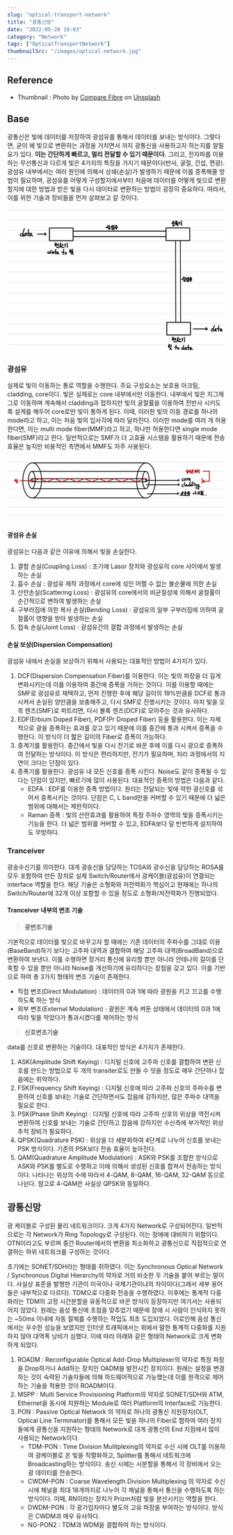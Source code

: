 ```yaml
---
slug: "optical-transport-network"
title: "광통신망"
date: "2022-05-28 19:03"
category: "Network"
tags: ["OpticalTransportNetwork"]
thumbnailSrc: "/images/optical-network.jpg"
---
```


## Reference

- Thumbnail : Photo by [Compare Fibre](https://unsplash.com/@comparefibre?utm_source=unsplash&utm_medium=referral&utm_content=creditCopyText) on [Unsplash](https://unsplash.com/s/photos/optical-network?utm_source=unsplash&utm_medium=referral&utm_content=creditCopyText)

## Base

광통신은 빛에 데이터를 저장하여 광섬유를 통해서 데이터를 보내는 방식이다. 그렇다면, 굳이 왜 빛으로 변환하는 과정을 거치면서 까지 광통신을 사용하고자 하는지를 알필요가 있다. **이는 간단하게 빠르고, 멀리 전달할 수 있기 때문이다.** 그리고, 전자파를 이용하는 무선통신과 다르게 빛은 4가지의 특징을 가지기 때문이다(반사, 굴절, 간섭, 편광). 광섬유 내부에서는 여러 원인에 의해서 상쇄(손실)가 발생하기 때문에 이를 증폭해줄 방법이 필요하며, 광섬유를 어떻게 구성할지에서부터 처음에 데이터를 어떻게 빛으로 변환할지에 대한 방법과 받은 빛을 다시 데이터로 변환하는 방법이 굉장히 중요하다. 따라서, 이를 위한 기술과 장비들을 먼저 살펴보고 갈 것이다.

![광통신](/images/optical-transfer.jpeg)

### 광섬유

실제로 빛이 이동하는 통로 역할을 수행한다. 주요 구성요소는 보호용 아크릴, cladding, core이다. 빛은 실제로는 core 내부에서만 이동한다. 내부에서 빛은 지그재그로 이동하며 계속해서 cladding과 접하지만 빛의 굴절률을 이용하여 전반사 시키도록 설계를 해두어 core로만 빛이 통하게 된다. 이때, 이러한 빛의 이동 경로를 하나의 mode라고 하고, 이는 처음 빛의 입사각에 따라 달라진다. 이러한 mode를 여러 개 허용한다면, 이는 multi mode fiber(MMF)라고 하고, 하나만 허용한다면 single mode fiber(SMF)라고 한다. 일반적으로는 SMF가 더 고효율 시스템을 활용하기 때문에 전송 효율은 높지만 비용적인 측면에서 MMF도 자주 사용된다.

![광섬유](/images/optical-fiber.jpeg)

#### 광섬유 손실

광섬유는 다음과 같은 이유에 의해서 빛을 손실한다.

1. 결합 손실(Coupling Loss) : 초기에 Lasor 장치와 광섬유의 core 사이에서 발생하는 손실
2. 흡수 손실 : 광섬유 제작 과정에서 core에 섞인 어쩔 수 없는 불순물에 의한 손실
3. 산란손실(Scattering Loss) : 광섬유의 core에서의 비균질성에 의해서 굴절률이 순간적으로 변하여 발생하는 손실
4. 구부러짐에 의한 복사 손실(Bending Loss) : 광섬유의 일부 구부러짐에 의하여 굴절률이 영향을 받아 발생하는 손실
5. 접속 손실(Joint Loss) : 광섬유간의 결합 과정에서 발생하는 손실

#### 손실 보상(Dispersion Compensation)

광섬유 내에서 손실을 보상하기 위해서 사용되는 대표적인 방법이 4가지가 있다.

1. DCF(Dispersion Compensation Fiber)를 이용한다. 이는 빛의 파장을 더 길게 변화시키는데 이를 이용하여 중간에 증폭을 가하는 것이다. 이를 이용할 때에는 SMF로 광섬유로 채택하고, 먼저 진행한 후에 해당 길이의 19%만큼을 DCF로 통과시켜서 손실된 양만큼을 보충해주고, 다시 SMF로 진행시키는 것이다. 마치 빛을 오목 렌즈(SMF)로 퍼트리면, 다시 볼록 렌즈(DCF)로 모아주는 것과 유사하다.
2. EDF(Erbium Doped Fiber), PDF(Pr Droped Fiber) 등을 활용한다. 이는 자체적으로 광을 증폭하는 효과를 갖고 있기 때문에 이를 중간에 통과 시켜서 증폭을 수행한다. 이 방식이 더 짧은 길이의 Fiber로 증폭이 가능하다.
3. 중계기를 활용한다. 중간에서 빛을 다시 전기로 바꾼 후에 이를 다시 광으로 증폭하여 전달하는 방식이다. 이 방식은 편리하지만, 전기가 필요하며, 처리 과정에서의 지연이 크다는 단점이 있다.
4. 증폭기를 활용한다. 광섬유 내 모든 신호를 증폭 시킨다. Noise도 같이 증폭될 수 있다는 단점이 있지만, 빠르기에 많이 사용된다. 대표적인 증폭의 방법은 다음과 같다.
   - EDFA : EDF를 이용한 증폭 방법이다. 원리는 전달되는 빛에 약한 광신호를 섞어서 증폭시키는 것이다. 단점은 C, L band만을 커버할 수 있기 때문에 더 넓은 범위에 대해서는 제한적이다.
   - Raman 증폭 : 빛의 산란효과를 활용하여 특정 주파수 영역의 빛을 증폭시키는 기능을 한다. 더 넓은 범위를 커버할 수 있고, EDFA보다 덜 빈번하게 설치하여도 무방하다.

### Tranceiver

광송수신기를 의미한다. 대게 광송신을 담당하는 TOSA와 광수신을 담당하는 ROSA를 모두 포함하여 만든 장치로 실제 Switch/Router에서 광케이블(광섬유)이 연결되는 interface 역할을 한다. 해당 기술은 소형화와 저전력화가 핵심이고 현재에는 하나의 Switch/Router에 32개 이상 포함할 수 있을 정도로 소형화/저전력화가 진행되었다.

#### Tranceiver 내부의 변조 기술

> **광변조기술**

기본적으로 데이터를 빛으로 바꾸고자 할 때에는 기존 데이터의 주파수를 그대로 이용(BaseBand)하기 보다는 고주파 대역과 결합하여 해당 고주파 대역(BroadBand)으로 변환하여 보낸다. 이를 수행하면 장거리 통신에 유리할 뿐만 아니라 안테나의 길이를 단축할 수 있을 뿐만 아니라 Noise를 개선하기에 유리하다는 장점을 갖고 있다. 이를 기반으로 하여 총 3가지 형태의 변조 기술이 존재한다.

- 직접 변조(Direct Modulation) : 데이터의 0과 1에 따라 광원을 키고 끄고를 수행하도록 하는 방식
- 외부 변조(External Modulation) : 광원은 계속 켜둔 상태에서 데이터의 0과 1에 따라 빛을 막았다가 통과시켰다를 제어하는 방식

> **신호변조기술**

data를 신호로 변환하는 기술이다. 대표적인 방식은 4가지가 존재한다.

1. ASK(Amplitude Shift Keying) : 디지털 신호에 고주파 신호를 결합하여 변환 신호를 만드는 방법으로 두 개의 transiter로도 만들 수 잇을 정도로 매우 간단하나 잡음에는 취약하다.
2. FSK(Frequency Shift Keying) : 디지털 신호에 따라 고주파 신호의 주파수를 변환하여 신호를 보내는 기술로 간단하면서도 잡음에 강하지만, 많은 주파수 대역을 필요로 한다.
3. PSK(Phase Shift Keying) : 디지털 신호에 따라 고주파 신호의 위상을 역전시켜 변환하여 신호를 보내는 기술로 간단하고 잡음에 강하지만 수신측에 부가적인 위상 추적 장비가 필요하다.
4. QPSK(Quadrature PSK) : 위상을 더 세분화하여 4단계로 나누어 신호를 보내는 PSK 방식이다. 기존의 PSK보다 전송 효율이 높아진다.
5. QAM(Quadrature Amplitude Modulation) : ASK와 PSK를 조합한 방식으로 ASK와 PSK를 별도로 수행하고 이에 의해서 생성된 신호를 합쳐서 전송하는 방식이다. 나타나는 위상의 수에 따라서 4-QAM, 8-QAM, 16-QAM, 32-QAM 등으로 나뉜다. 참고로 4-QAM은 사실상 QPSK와 동일하다.

## 광통신망

광 케이블로 구성된 물리 네트워크이다. 크게 4가지 Network로 구성되어진다. 일반적으로는 각 Network가 Ring Topology로 구성된다. 이는 장애에 대비하기 위함이다. OTN이라고도 부르며 중간 Router에서의 변환을 최소화하고 광통신으로 직접적으로 연결하는 하위 네트워크를 구성하는 것이다.

초기에는 SONET/SDH라는 형태를 취하였다. 이는 Synchronous Optical Network / Synchronous Digital Hierarchy의 약자로 거의 비슷한 두 기술을 붙여 부르는 말이다. 사실상 표준을 발행한 기관이 미국이나 국제기관이냐의 차이이다(그래서 세부 용어들은 내부적으로 다르다). TDM으로 다중화 전송을 수행하였다. 이후에는 통계적 다중화라는 TDM의 고정 시간분할을 유동적으로 바꾼 방식이 등장하지만 여기서는 사용되어지 않았다. 원래는 음성 통신에 초점을 맞추었기 때문에 장애 시 사람이 인식하지 못하는 ~50ms 이내에 자동 절체를 수행하는 작업도 최초 도입되었다. 이로인해 음성 통신에서는 우수한 성능을 보였지만 인터넷 트래픽에서는 위에서 말한 통계적 다중화를 지원하지 않아 대역폭 낭비가 심했다. 이에 따라 아래와 같은 형태의 Network로 크게 변화하게 되었다.

1. ROADM : Reconfigurable Optical Add-Drop Multiplexer의 약자로 특정 파장을 Drop하거나 Add하는 장치인 OADM을 발전시킨 장치이다. 원래는 설정을 변경하는 것이 숙력된 기술자들에 의해 하드웨어적으로 가능했는데 이를 원격으로 제어하는 기술을 적용한 것이 ROADM이다.
2. MSPP : Multi Service Provisioning Platform의 약자로 SONET/SDH와 ATM, Ethernet을 동시에 지원하는 Module로 여러 Platform의 Interface로 기능한다. 
3. PON : Passive Optical Network 의 약자로 하나의 광통신 지원장치(OLT, Optical Line Terminator)를 통해서 모든 빛을 하나의 Fiber로 합하여 여러 장치들에게 광통신을 지원하는 형태의 Network로 대게 광통신의 End 지점에서 많이 사용되는 Network이다.
   - TDM-PON : Time Division Mulitplexing의 약저로 수신 시에 OLT를 이용하여 광케이블로 온 빛을 직렬화하고, Splitter를 통해서 네트워크에 Broadcasting하는 방식이다. 송신 시에는 시분할을 통해서 각 장비에서 오는 광 데이터를 전송한다.
   - CWDM-PON : Coarse Wavelength Division Multiplexing 의 약자로 수신 시에 채널을 최대 18개까지로 나누어 각 채널을 통해서 통신을 수행하도록 하는 방식이다. 이때, RN이라는 장치가 Prizm처럼 빛을 분산시키는 역할을 한다.
   - DWDM-PON : 각 광가입자마다 별도의 고유 파장을 부여하는 방식이다. 방식은 CWDM과 매우 유사하다.
   - NG-PON2 : TDM과 WDM을 결합하여 하는 방식이다. 